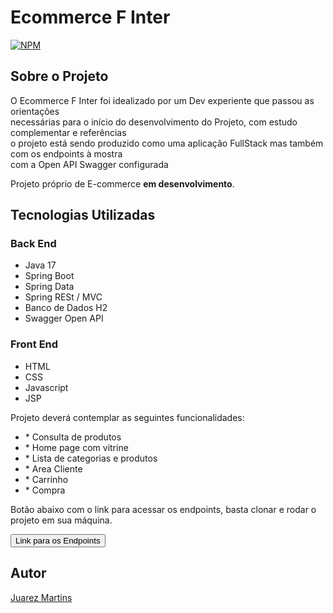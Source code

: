 
<h1>Ecommerce F Inter</h1>

<a href="https://github.com/jucatupinamba/e-commerce/blob/master/Licença">
<img src="https://camo.githubusercontent.com/a581cd1e13be14972f2eca7065fa686ab5718b9c233570190f92be36ed39664e/68747470733a2f2f696d672e736869656c64732e696f2f6e706d2f6c2f7265616374" alt="NPM" data-canonical-src="https://img.shields.io/npm/l/react" style="max-width: 100%;">
</a>

<h2>Sobre o Projeto</h2>

<p style= "text-align":"justify";>O Ecommerce F Inter foi idealizado por um Dev experiente que passou as orientações <br>
necessárias para o início do desenvolvimento do Projeto, com estudo complementar e referências<br>
o projeto está sendo produzido como uma aplicação FullStack mas também com os endpoints à mostra <br>
com a Open API Swagger configurada</p>


<p>Projeto próprio de E-commerce <strong>em desenvolvimento</strong>.</p>
<h2><strong>Tecnologias Utilizadas</strong></h2>

<h3><strong>Back End</strong></h3>
<ul>
    <li>Java 17</li>
    <li>Spring Boot</li>
    <li> Spring Data</li>
    <li>Spring RESt / MVC</li>
    <li>Banco de Dados H2</li>
    <li>Swagger Open API</li>
</ul>

<h3><strong>Front End</strong></h3>
<ul>
    <li>HTML</li>
    <li>CSS</li>
    <li>Javascript</li>
    <li>JSP</li>
</ul>


<p>Projeto deverá contemplar as seguintes funcionalidades:</p>

<ul>
    <li>* Consulta de produtos</li>
    <li>* Home page com vitrine</li>
    <li>* Lista de categorias e produtos</li>
    <li>* Area Cliente</li>
    <li>* Carrinho</li>
    <li>* Compra</li>
</ul>  
   
   <p>Botão abaixo com o link para acessar os endpoints, basta clonar e rodar o projeto em sua máquina.</p>
    
    
<a href='http://localhost:8080/swagger-ui/index.html#/'><button>Link para os Endpoints</button></a>

<h2><strong>Autor</strong></h2>

<a href="https://www.linkedin.com/in/juarez-martins-de-oliveira-junior/">Juarez Martins</a>
